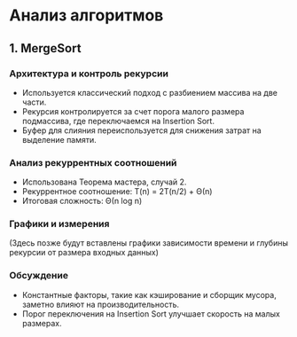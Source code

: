 # Анализ алгоритмов

## 1. MergeSort

### Архитектура и контроль рекурсии
- Используется классический подход с разбиением массива на две части.
- Рекурсия контролируется за счет порога малого размера подмассива, где переключаемся на Insertion Sort.
- Буфер для слияния переиспользуется для снижения затрат на выделение памяти.

### Анализ рекуррентных соотношений
- Использована Теорема мастера, случай 2.
- Рекуррентное соотношение: T(n) = 2T(n/2) + Θ(n)
- Итоговая сложность: Θ(n log n)

### Графики и измерения
(Здесь позже будут вставлены графики зависимости времени и глубины рекурсии от размера входных данных)

### Обсуждение
- Константные факторы, такие как кэширование и сборщик мусора, заметно влияют на производительность.
- Порог переключения на Insertion Sort улучшает скорость на малых размерах.
